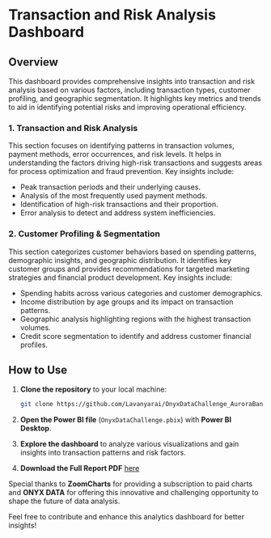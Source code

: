 # Transaction and Risk Analysis Dashboard

## Overview

This dashboard provides comprehensive insights into transaction and risk analysis based on various factors, including transaction types, customer profiling, and geographic segmentation. It highlights key metrics and trends to aid in identifying potential risks and improving operational efficiency.

### 1. Transaction and Risk Analysis

This section focuses on identifying patterns in transaction volumes, payment methods, error occurrences, and risk levels. It helps in understanding the factors driving high-risk transactions and suggests areas for process optimization and fraud prevention. Key insights include:

- Peak transaction periods and their underlying causes.
- Analysis of the most frequently used payment methods.
- Identification of high-risk transactions and their proportion.
- Error analysis to detect and address system inefficiencies.

### 2. Customer Profiling & Segmentation

This section categorizes customer behaviors based on spending patterns, demographic insights, and geographic distribution. It identifies key customer groups and provides recommendations for targeted marketing strategies and financial product development. Key insights include:

- Spending habits across various categories and customer demographics.
- Income distribution by age groups and its impact on transaction patterns.
- Geographic analysis highlighting regions with the highest transaction volumes.
- Credit score segmentation to identify and address customer financial profiles.



## How to Use

1. **Clone the repository** to your local machine:
   ```bash
   git clone https://github.com/Lavanyarai/OnyxDataChallenge_AuroraBank_Analysis
   ```

2. **Open the Power BI file** (`OnyxDataChallenge.pbix`) with **Power BI Desktop**.

3. **Explore the dashboard** to analyze various visualizations and gain insights into transaction patterns and risk factors.

4. **Download the Full Report PDF** [here](https://github.com/Lavanyarai/OnyxDataChallenge_AuroraBank_Analysis/blob/main/Report.pdf) 

Special thanks to **ZoomCharts** for providing a subscription to paid charts and **ONYX DATA** for offering this innovative and challenging opportunity to shape the future of data analysis.

Feel free to contribute and enhance this analytics dashboard for better insights!

